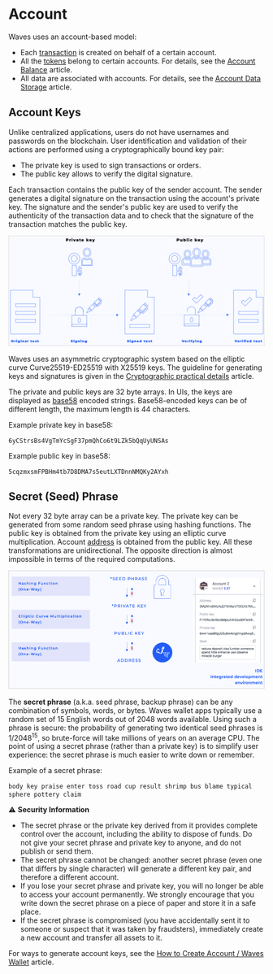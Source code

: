# Account

Waves uses an account-based model:
* Each [transaction](/en/blockchain/transaction/) is created on behalf of a certain account.
* All the [tokens](/en/blockchain/token/) belong to certain accounts. For details, see the [Account Balance](/en/blockchain/account/account-balance) article.
* All data are associated with accounts. For details, see the [Account Data Storage](/en/blockchain/account/account-date-storage) article.

## Account Keys

Unlike centralized applications, users do not have usernames and passwords on the blockchain. User identification and validation of their actions are performed using a cryptographically bound key pair:

* The private key is used to sign transactions or orders.
* The public key allows to verify the digital signature.

Each transaction contains the public key of the sender account. The sender generates a digital signature on the transaction using the account's private key. The signature and the sender's public key are used to verify the authenticity of the transaction data and to check that the signature of the transaction matches the public key.

![](./_assets/keys.png)

Waves uses an asymmetric cryptographic system based on the elliptic curve Curve25519-ED25519 with X25519 keys. 
The guideline for generating keys and signatures is given in the [Cryptographic practical details](/en/blockchain/waves-protocol/cryptographic-practical-details#signing) article.

The private and public keys are 32 byte arrays. In UIs, the keys are displayed as [base58](https://en.bitcoin.it/wiki/Base58Check_encoding) encoded strings. Base58-encoded keys can be of different length, the maximum length is 44 characters.

Example private key in base58:

```
6yCStrsBs4VgTmYcSgF37pmQhCo6t9LZk5bQqUyUNSAs
```

Example public key in base58:

```
5cqzmxsmFPBHm4tb7D8DMA7s5eutLXTDnnNMQKy2AYxh
```

## Secret (Seed) Phrase

Not every 32 byte array can be a private key. The private key can be generated from some random seed phrase using hashing functions. The public key is obtained from the private key using an elliptic curve multiplication. Account [address](/en/blockchain/account/address) is obtained from the public key. All these transformations are unidirectional. The opposite direction is almost impossible in terms of the required computations.

![](./_assets/keys-way.png)

The **secret phrase** (a.k.a. seed phrase, backup phrase) can be any combination of symbols, words, or bytes. Waves wallet apps typically use a random set of 15 English words out of 2048 words available. Using such a phrase is secure: the probability of generating two identical seed phrases is 1/2048<sup>15</sup>, so brute-force will take millions of years on an average CPU. The point of using a secret phrase (rather than a private key) is to simplify user experience: the secret phrase is much easier to write down or remember.

Example of a secret phrase:

```
body key praise enter toss road cup result shrimp bus blame typical sphere pottery claim
```

:warning: **Security Information**
* The secret phrase or the private key derived from it provides complete control over the account, including the ability to dispose of funds. Do not give your secret phrase and private key to anyone, and do not publish or send them.
* The secret phrase cannot be changed: another secret phrase (even one that differs by single character) will generate a different key pair, and therefore a different account.
* If you lose your secret phrase and private key, you will no longer be able to access your account permanently. We strongly encourage that you write down the secret phrase on a piece of paper and store it in a safe place.
* If the secret phrase is compromised (you have accidentally sent it to someone or suspect that it was taken by fraudsters), immediately create a new account and transfer all assets to it.

For ways to generate account keys, see the [How to Create Account / Waves Wallet](/en/blockchain/account/create) article.
